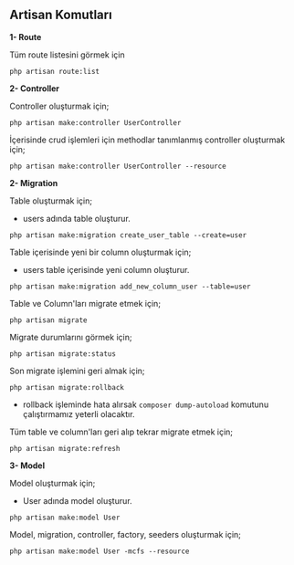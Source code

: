 ## Artisan Komutları

**1- Route**

Tüm route listesini görmek için

`php artisan route:list`

**2- Controller**

Controller oluşturmak için;

`php artisan make:controller UserController`

İçerisinde crud işlemleri için methodlar tanımlanmış controller oluşturmak için;

`php artisan make:controller UserController --resource`

**2- Migration**

Table oluşturmak için;

- users adında table oluşturur.

`php artisan make:migration create_user_table --create=user`

Table içerisinde yeni bir column oluşturmak için;

- users table içerisinde yeni column oluşturur.

`php artisan make:migration add_new_column_user --table=user`

Table ve Column'ları migrate etmek için;

`php artisan migrate`

Migrate durumlarını görmek için;

`php artisan migrate:status`

Son migrate işlemini geri almak için;

`php artisan migrate:rollback`

- rollback işleminde hata alırsak `composer dump-autoload` komutunu çalıştırmamız yeterli olacaktır.

Tüm table ve column'ları geri alıp tekrar migrate etmek için;

`php artisan migrate:refresh`

**3- Model**

Model oluşturmak için;

- User adında model oluşturur.

`php artisan make:model User`

Model, migration, controller, factory, seeders oluşturmak için;

`php artisan make:model User -mcfs --resource`
